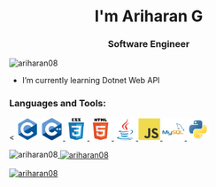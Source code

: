 <h1 align="center"> I'm Ariharan G</h1>
<h3 align="center">Software Engineer</h3>

<p align="left"> <img src="https://komarev.com/ghpvc/?username=ariharan08&label=Profile%20views&color=0e75b6&style=flat" alt="ariharan08" /> </p>

-  I’m currently learning Dotnet Web API

<p align="left">
</p>

<h3 align="left">Languages and Tools:</h3>
<p align="left"> < <img src="https://raw.githubusercontent.com/devicons/devicon/master/icons/c/c-original.svg" alt="c" width="40" height="40"/> </a> <a href="https://www.w3schools.com/cpp/" target="_blank" rel="noreferrer"> <img src="https://raw.githubusercontent.com/devicons/devicon/master/icons/cplusplus/cplusplus-original.svg" alt="cplusplus" width="40" height="40"/> </a> <a href="https://www.w3schools.com/css/" target="_blank" rel="noreferrer"> <img src="https://raw.githubusercontent.com/devicons/devicon/master/icons/css3/css3-original-wordmark.svg" alt="css3" width="40" height="40"/> </a> <a href="https://www.w3.org/html/" target="_blank" rel="noreferrer"> <img src="https://raw.githubusercontent.com/devicons/devicon/master/icons/html5/html5-original-wordmark.svg" alt="html5" width="40" height="40"/> </a> <a href="https://www.java.com" target="_blank" rel="noreferrer"> <img src="https://raw.githubusercontent.com/devicons/devicon/master/icons/java/java-original.svg" alt="java" width="40" height="40"/> </a> <a href="https://developer.mozilla.org/en-US/docs/Web/JavaScript" target="_blank" rel="noreferrer"> <img src="https://raw.githubusercontent.com/devicons/devicon/master/icons/javascript/javascript-original.svg" alt="javascript" width="40" height="40"/> </a> <a href="https://www.mysql.com/" target="_blank" rel="noreferrer"> <img src="https://raw.githubusercontent.com/devicons/devicon/master/icons/mysql/mysql-original-wordmark.svg" alt="mysql" width="40" height="40"/> </a> <a href="https://www.python.org" target="_blank" rel="noreferrer"> <img src="https://raw.githubusercontent.com/devicons/devicon/master/icons/python/python-original.svg" alt="python" width="40" height="40"/>  </p>

<p><img align="left" src="https://github-readme-stats.vercel.app/api/top-langs?username=ariharan08&show_icons=true&locale=en&layout=compact" alt="ariharan08" /></p>

<p>&nbsp;<img align="center" src="https://github-readme-stats.vercel.app/api?username=ariharan08&show_icons=true&locale=en" alt="ariharan08" /></p>

<p><img align="center" src="https://github-readme-streak-stats.herokuapp.com/?user=ariharan08&" alt="ariharan08" /></p>

